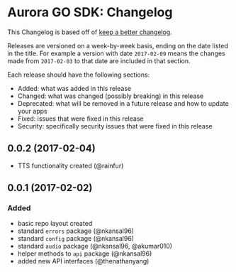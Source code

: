 # Aurora GO SDK: Changelog

This Changelog is based off of [keep a better changelog](https://github.com/olivierlacan/keep-a-changelog/blob/master/CHANGELOG.md).

Releases are versioned on a week-by-week basis, ending on the date listed in the title. For example a version with date `2017-02-09` means the changes made from `2017-02-03` to that date are included in that section.

Each release should have the following sections:
- Added: what was added in this release
- Changed: what was changed (possibly breaking) in this release
- Deprecated: what will be removed in a future release and how to update your apps
- Fixed: issues that were fixed in this release
- Security: specifically security issues that were fixed in this release

## 0.0.2 (2017-02-04)
- TTS functionality created (@rainfur) 

## 0.0.1 (2017-02-02)

### Added
- basic repo layout created
- standard `errors` package (@nkansal96)
- standard `config` package (@nkansal96)
- standard `audio` package (@nkansal96, @akumar010)
- helper methods to `api` package (@nkansal96)
- added new API interfaces (@thenathanyang)
